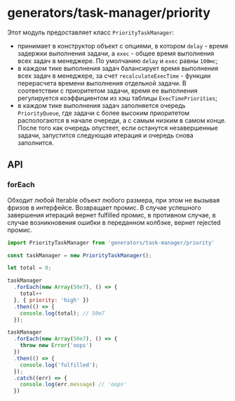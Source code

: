 # generators/task-manager/priority

Этот модуль предоставляет класс `PriorityTaskManager`:

- принимает в конструктор объект с опциями, в котором `delay` - время задержки выполнения задачи, а `exec` - общее время выполнения всех задач в менеджере. По умолчанию `delay` и `exec` равны `100мс`;
- в каждом тике выполнения задач балансирует время выполнения всех задач в менеджере, за счет `recalculateExecTime` - функции перерасчета времени выполнения отдельной задачи. В соответствии с приоритетом задачи, время ее выполнения регулируется коэффициентом из хэш таблицы `ExecTimePriorities`;
- в каждом тике выполнения задач заполняется очередь `PriorityQueue`, где задачи с более высоким приоритетом распологаются в начале очереди, а с самым низким в самом конце. После того как очередь опустеет, если останутся незавершенные задачи, запустится следующая итерация и очередь снова заполнится.

## API

### forEach

Обходит любой Iterable объект любого размера, при этом не вызывая фризов в интерфейсе. Возвращает промис. В случае успешного завершения итераций вернет fulfilled промис, в противном случае, в случае возникновения ошибки в переданном колбэке, вернет rejected промис.

```js
import PriorityTaskManager from 'generators/task-manager/priority'

const taskManager = new PriorityTaskManager();

let total = 0;

taskManager
  .forEach(new Array(50e7), () => {
    total++
  }, { priority: 'high' })
  .then(() => {
    console.log(total); // 50e7
  });

taskManager
  .forEach(new Array(50e7), () => {
    throw new Error('oops')
  })
  .then(() => {
    console.log('fulfilled');
  });
  .catch((err) => {
    console.log(err.message) // 'oops'
  })
```
